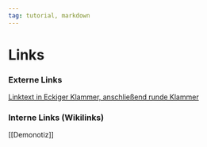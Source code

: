 ```yaml
---
tag: tutorial, markdown
---
```


Links
===

### Externe Links
[Linktext in Eckiger Klammer, anschließend runde Klammer](https://link.de)

### Interne Links (Wikilinks)
[[Demonotiz]]

